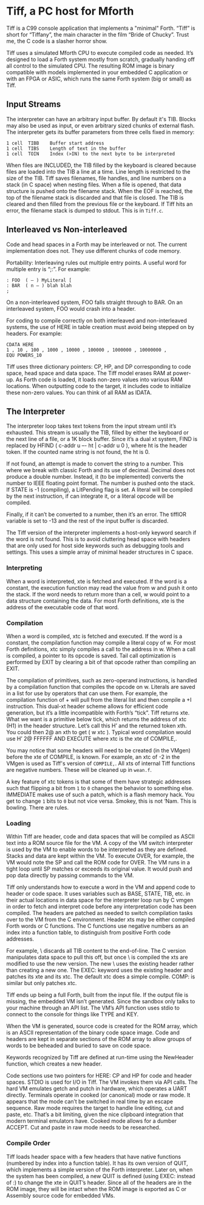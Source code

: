 # Tiff, a PC host for Mforth

Tiff is a C99 console application that implements a "minimal" Forth.
“Tiff” is short for “Tiffany”, the main character in the film “Bride of Chucky”.
Trust me, the C code is a slasher horror show.

Tiff uses a simulated Mforth CPU to execute compiled code as needed. It’s designed to load a Forth system mostly from scratch,
gradually handing off all control to the simulated CPU.
The resulting ROM image is binary compatible with models implemented in your embedded C application
or with an FPGA or ASIC, which runs the same Forth system (big or small) as Tiff.

## Input Streams

The interpreter can have an arbitrary input buffer. By default it's TIB. Blocks may also be used as input, or even arbitrary sized chunks of external flash.
The interpreter gets its buffer parameters from three cells fixed in memory:

```
1 cell	TIBB	Buffer start address
1 cell	TIBS	Length of text in the buffer
1 cell	TOIN	Index (>IN) to the next byte to be interpreted
```

When files are INCLUDED, the TIB filled by the keyboard is cleared because files are loaded into the TIB a line at a time. Line length is restricted to the size of the TIB. Tiff saves filenames, file handles, and line numbers on a stack (in C space) when nesting files. When a file is opened, that data structure is pushed onto the filename stack. When the EOF is reached, the top of the filename stack is discarded and that file is closed. The TIB is cleared and then filled from the previous file or the keyboard. If Tiff hits an error, the filename stack is dumped to stdout. This is in `Tiff.c`.

## Interleaved vs Non-interleaved
Code and head spaces in a Forth may be interleaved or not. The current implementation does not. They use different chunks of code memory.

Portability: Interleaving rules out multiple entry points. A useful word for multiple entry is “;:”. For example:

```
: FOO  ( – ) MyLiteral [
: BAR  ( n – ) blah blah
;
```

On a non-interleaved system, FOO falls straight through to BAR. On an interleaved system, FOO would crash into a header.

For coding to compile correctly on both interleaved and non-interleaved systems, the use of HERE in table creation must avoid being stepped on by headers. For example:

```
CDATA HERE
1 , 10 , 100 , 1000 , 10000 , 100000 , 1000000 , 10000000 ,
EQU POWERS_10
```

Tiff uses three dictionary pointers: CP, HP, and DP corresponding to code space, head space and data space. The Tiff model erases RAM at power-up. As Forth code is loaded, it loads non-zero values into various RAM locations. When outputting code to the target, it includes code to initialize these non-zero values. You can think of all RAM as IDATA.

## The Interpreter

The interpreter loop takes text tokens from the input stream until it’s exhausted. This stream is usually the TIB, filled by either the keyboard or the next line of a file, or a 1K block buffer. Since it’s a dual xt system, FIND is replaced by HFIND ( c-addr u –- ht | c-addr u 0 ), where ht is the header token. If the counted name string is not found, the ht is 0.

If not found, an attempt is made to convert the string to a number. This where we break with classic Forth and its use of decimal. Decimal does not produce a double number. Instead, it (to be implemented) converts the number to IEEE floating point format. The number is pushed onto the stack. If STATE is -1 (compiling), a LitPending flag is set. A literal will be compiled by the next instruction, if can integrate it, or a literal opcode will be compiled.

Finally, if it can’t be converted to a number, then it’s an error. The tiffIOR variable is set to -13 and the rest of the input buffer is discarded.

The Tiff version of the interpreter implements a host-only keyword search if the word is not found. This is to avoid cluttering head space with headers that are only used for host side keywords such as debugging tools and settings. This uses a simple array of minimal header structures in C space.

### Interpreting

When a word is interpreted, xte is fetched and executed. If the word is a constant, the execution function may read the value from w and push it onto the stack. If the word needs to return more than a cell, w would point to a data structure containing the data. For most Forth definitions, xte is the address of the executable code of that word.

### Compilation

When a word is compiled, xtc is fetched and executed. If the word is a constant, the compilation function may compile a literal copy of w. For most Forth definitions, xtc simply compiles a call to the address in w. When a call is compiled, a pointer to its opcode is saved. Tail call optimization is performed by EXIT by clearing a bit of that opcode rather than compiling an EXIT.

The compilation of primitives, such as zero-operand instructions, is handled by a compilation function that compiles the opcode on w. Literals are saved in a list for use by operators that can use them. For example, the compilation function of + will pull from the literal list and then compile a +I instruction.
This dual-xt header scheme allows for efficient code generation, but it’s a little incompatible with Forth’s “tick”. Tiff returns xte. What we want is a primitive below tick, which returns the address of xtc (H1) in the header structure. Let’s call this H’ and the returned token xth. You could then 2@ an xth to get ( w xtc ). Typical word compilation would use H’ 2@ FFFFFF AND EXECUTE where xtc is the xte of COMPILE,.

You may notice that some headers will need to be created (in the VMgen) before the xte of COMPILE, is known.
For example, an xtc of -2 in the VMgen is used as Tiff's version of `COMPILE,`.
All xts of internal Tiff functions are negative numbers.
These will be cleaned up in `wean.f`.

A key feature of xtc tokens is that some of them have strategic addresses such that
flipping a bit from `1` to `0` changes the behavior to something else.
IMMEDIATE makes use of such a patch, which is a flash memory hack.
You get to change `1` bits to `0` but not vice versa.
Smokey, this is not ‘Nam. This is bowling. There are rules.

### Loading

Within Tiff are header, code and data spaces that will be compiled as ASCII text into a ROM source file for the VM. A copy of the VM switch interpreter is used by the VM to enable words to be interpreted as they are defined. Stacks and data are kept within the VM.
To execute OVER, for example, the VM would note the SP and call the ROM code for OVER. The VM runs in a tight loop until SP matches or exceeds its original value. It would push and pop data directly by passing commands to the VM.

Tiff only understands how to execute a word in the VM and append code to header or code space. It uses variables such as BASE, STATE, TIB, etc. in their actual locations in data space for the interpreter loop run by C vmgen in order to fetch and interpret code before any interpretation code has been compiled. The headers are patched as needed to switch compilation tasks over to the VM from the C environment. Header xts may be either compiled Forth words or C functions. The C functions use negative numbers as an index into a function table, to distinguish from positive Forth code addresses.

For example, \ discards all TIB content to the end-of-line. The C version manipulates data space to pull this off, but once \ is compiled the xts are modified to use the new version. The new \ uses the existing header rather than creating a new one. The EXEC: keyword uses the existing header and patches its xte and its xtc. The default xtc does a simple compile. COMP: is similar but only patches xtc.

Tiff ends up being a full Forth, built from the input file. If the output file is missing, the embedded VM isn’t generated. Since the sandbox only talks to your machine through an API list. The VM’s API function uses stdio to connect to the console for things like TYPE and KEY.

When the VM is generated, source code is created for the ROM array, which is an ASCII representation of the binary code space image. Code and headers are kept in separate sections of the ROM array to allow groups of words to be beheaded and buried to save on code space.

Keywords recognized by Tiff are defined at run-time using the NewHeader function, which creates a new header.

Code sections use two pointers for HERE: CP and HP for code and header spaces.
STDIO is used for I/O in Tiff. The VM invokes them via API calls. The hard VM emulates getch and putch in hardware, which operates a UART directly. Terminals operate in cooked (or canonical) mode or raw mode. It appears that the mode can’t be switched in real time by an escape sequence. Raw mode requires the target to handle line editing, cut and paste, etc. That’s a bit limiting, given the nice clipboard integration that modern terminal emulators have. Cooked mode allows for a dumber ACCEPT. Cut and paste in raw mode needs to be researched.

### Compile Order
Tiff loads header space with a few headers that have native functions (numbered by index into a function table). It has its own version of QUIT, which implements a simple version of the Forth interpreter. Later on, when the system has been compiled, a new QUIT is defined (using EXEC: instead of :) to change the xte in QUIT’s header. Since all of the headers are in the ROM image, they will be intact when the ROM image is exported as C or Assembly source code for embedded VMs.


